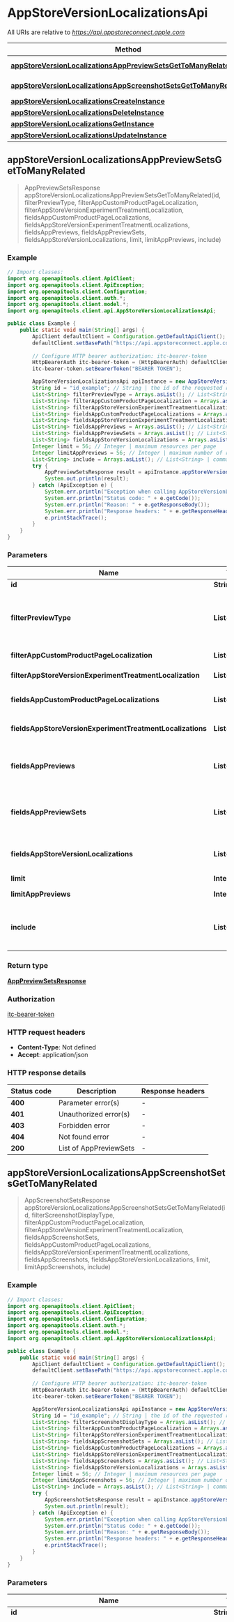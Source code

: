 # AppStoreVersionLocalizationsApi

All URIs are relative to *https://api.appstoreconnect.apple.com*

| Method | HTTP request | Description |
|------------- | ------------- | -------------|
| [**appStoreVersionLocalizationsAppPreviewSetsGetToManyRelated**](AppStoreVersionLocalizationsApi.md#appStoreVersionLocalizationsAppPreviewSetsGetToManyRelated) | **GET** /v1/appStoreVersionLocalizations/{id}/appPreviewSets |  |
| [**appStoreVersionLocalizationsAppScreenshotSetsGetToManyRelated**](AppStoreVersionLocalizationsApi.md#appStoreVersionLocalizationsAppScreenshotSetsGetToManyRelated) | **GET** /v1/appStoreVersionLocalizations/{id}/appScreenshotSets |  |
| [**appStoreVersionLocalizationsCreateInstance**](AppStoreVersionLocalizationsApi.md#appStoreVersionLocalizationsCreateInstance) | **POST** /v1/appStoreVersionLocalizations |  |
| [**appStoreVersionLocalizationsDeleteInstance**](AppStoreVersionLocalizationsApi.md#appStoreVersionLocalizationsDeleteInstance) | **DELETE** /v1/appStoreVersionLocalizations/{id} |  |
| [**appStoreVersionLocalizationsGetInstance**](AppStoreVersionLocalizationsApi.md#appStoreVersionLocalizationsGetInstance) | **GET** /v1/appStoreVersionLocalizations/{id} |  |
| [**appStoreVersionLocalizationsUpdateInstance**](AppStoreVersionLocalizationsApi.md#appStoreVersionLocalizationsUpdateInstance) | **PATCH** /v1/appStoreVersionLocalizations/{id} |  |



## appStoreVersionLocalizationsAppPreviewSetsGetToManyRelated

> AppPreviewSetsResponse appStoreVersionLocalizationsAppPreviewSetsGetToManyRelated(id, filterPreviewType, filterAppCustomProductPageLocalization, filterAppStoreVersionExperimentTreatmentLocalization, fieldsAppCustomProductPageLocalizations, fieldsAppStoreVersionExperimentTreatmentLocalizations, fieldsAppPreviews, fieldsAppPreviewSets, fieldsAppStoreVersionLocalizations, limit, limitAppPreviews, include)



### Example

```java
// Import classes:
import org.openapitools.client.ApiClient;
import org.openapitools.client.ApiException;
import org.openapitools.client.Configuration;
import org.openapitools.client.auth.*;
import org.openapitools.client.model.*;
import org.openapitools.client.api.AppStoreVersionLocalizationsApi;

public class Example {
    public static void main(String[] args) {
        ApiClient defaultClient = Configuration.getDefaultApiClient();
        defaultClient.setBasePath("https://api.appstoreconnect.apple.com");
        
        // Configure HTTP bearer authorization: itc-bearer-token
        HttpBearerAuth itc-bearer-token = (HttpBearerAuth) defaultClient.getAuthentication("itc-bearer-token");
        itc-bearer-token.setBearerToken("BEARER TOKEN");

        AppStoreVersionLocalizationsApi apiInstance = new AppStoreVersionLocalizationsApi(defaultClient);
        String id = "id_example"; // String | the id of the requested resource
        List<String> filterPreviewType = Arrays.asList(); // List<String> | filter by attribute 'previewType'
        List<String> filterAppCustomProductPageLocalization = Arrays.asList(); // List<String> | filter by id(s) of related 'appCustomProductPageLocalization'
        List<String> filterAppStoreVersionExperimentTreatmentLocalization = Arrays.asList(); // List<String> | filter by id(s) of related 'appStoreVersionExperimentTreatmentLocalization'
        List<String> fieldsAppCustomProductPageLocalizations = Arrays.asList(); // List<String> | the fields to include for returned resources of type appCustomProductPageLocalizations
        List<String> fieldsAppStoreVersionExperimentTreatmentLocalizations = Arrays.asList(); // List<String> | the fields to include for returned resources of type appStoreVersionExperimentTreatmentLocalizations
        List<String> fieldsAppPreviews = Arrays.asList(); // List<String> | the fields to include for returned resources of type appPreviews
        List<String> fieldsAppPreviewSets = Arrays.asList(); // List<String> | the fields to include for returned resources of type appPreviewSets
        List<String> fieldsAppStoreVersionLocalizations = Arrays.asList(); // List<String> | the fields to include for returned resources of type appStoreVersionLocalizations
        Integer limit = 56; // Integer | maximum resources per page
        Integer limitAppPreviews = 56; // Integer | maximum number of related appPreviews returned (when they are included)
        List<String> include = Arrays.asList(); // List<String> | comma-separated list of relationships to include
        try {
            AppPreviewSetsResponse result = apiInstance.appStoreVersionLocalizationsAppPreviewSetsGetToManyRelated(id, filterPreviewType, filterAppCustomProductPageLocalization, filterAppStoreVersionExperimentTreatmentLocalization, fieldsAppCustomProductPageLocalizations, fieldsAppStoreVersionExperimentTreatmentLocalizations, fieldsAppPreviews, fieldsAppPreviewSets, fieldsAppStoreVersionLocalizations, limit, limitAppPreviews, include);
            System.out.println(result);
        } catch (ApiException e) {
            System.err.println("Exception when calling AppStoreVersionLocalizationsApi#appStoreVersionLocalizationsAppPreviewSetsGetToManyRelated");
            System.err.println("Status code: " + e.getCode());
            System.err.println("Reason: " + e.getResponseBody());
            System.err.println("Response headers: " + e.getResponseHeaders());
            e.printStackTrace();
        }
    }
}
```

### Parameters


| Name | Type | Description  | Notes |
|------------- | ------------- | ------------- | -------------|
| **id** | **String**| the id of the requested resource | |
| **filterPreviewType** | **List&lt;String&gt;**| filter by attribute &#39;previewType&#39; | [optional] [enum: IPHONE_67, IPHONE_61, IPHONE_65, IPHONE_58, IPHONE_55, IPHONE_47, IPHONE_40, IPHONE_35, IPAD_PRO_3GEN_129, IPAD_PRO_3GEN_11, IPAD_PRO_129, IPAD_105, IPAD_97, DESKTOP, APPLE_TV, APPLE_VISION_PRO] |
| **filterAppCustomProductPageLocalization** | **List&lt;String&gt;**| filter by id(s) of related &#39;appCustomProductPageLocalization&#39; | [optional] |
| **filterAppStoreVersionExperimentTreatmentLocalization** | **List&lt;String&gt;**| filter by id(s) of related &#39;appStoreVersionExperimentTreatmentLocalization&#39; | [optional] |
| **fieldsAppCustomProductPageLocalizations** | **List&lt;String&gt;**| the fields to include for returned resources of type appCustomProductPageLocalizations | [optional] [enum: appCustomProductPageVersion, appPreviewSets, appScreenshotSets, locale, promotionalText] |
| **fieldsAppStoreVersionExperimentTreatmentLocalizations** | **List&lt;String&gt;**| the fields to include for returned resources of type appStoreVersionExperimentTreatmentLocalizations | [optional] [enum: appPreviewSets, appScreenshotSets, appStoreVersionExperimentTreatment, locale] |
| **fieldsAppPreviews** | **List&lt;String&gt;**| the fields to include for returned resources of type appPreviews | [optional] [enum: appPreviewSet, assetDeliveryState, fileName, fileSize, mimeType, previewFrameTimeCode, previewImage, sourceFileChecksum, uploadOperations, uploaded, videoUrl] |
| **fieldsAppPreviewSets** | **List&lt;String&gt;**| the fields to include for returned resources of type appPreviewSets | [optional] [enum: appCustomProductPageLocalization, appPreviews, appStoreVersionExperimentTreatmentLocalization, appStoreVersionLocalization, previewType] |
| **fieldsAppStoreVersionLocalizations** | **List&lt;String&gt;**| the fields to include for returned resources of type appStoreVersionLocalizations | [optional] [enum: appPreviewSets, appScreenshotSets, appStoreVersion, description, keywords, locale, marketingUrl, promotionalText, supportUrl, whatsNew] |
| **limit** | **Integer**| maximum resources per page | [optional] |
| **limitAppPreviews** | **Integer**| maximum number of related appPreviews returned (when they are included) | [optional] |
| **include** | **List&lt;String&gt;**| comma-separated list of relationships to include | [optional] [enum: appCustomProductPageLocalization, appPreviews, appStoreVersionExperimentTreatmentLocalization, appStoreVersionLocalization] |

### Return type

[**AppPreviewSetsResponse**](AppPreviewSetsResponse.md)

### Authorization

[itc-bearer-token](../README.md#itc-bearer-token)

### HTTP request headers

- **Content-Type**: Not defined
- **Accept**: application/json

### HTTP response details
| Status code | Description | Response headers |
|-------------|-------------|------------------|
| **400** | Parameter error(s) |  -  |
| **401** | Unauthorized error(s) |  -  |
| **403** | Forbidden error |  -  |
| **404** | Not found error |  -  |
| **200** | List of AppPreviewSets |  -  |


## appStoreVersionLocalizationsAppScreenshotSetsGetToManyRelated

> AppScreenshotSetsResponse appStoreVersionLocalizationsAppScreenshotSetsGetToManyRelated(id, filterScreenshotDisplayType, filterAppCustomProductPageLocalization, filterAppStoreVersionExperimentTreatmentLocalization, fieldsAppScreenshotSets, fieldsAppCustomProductPageLocalizations, fieldsAppStoreVersionExperimentTreatmentLocalizations, fieldsAppScreenshots, fieldsAppStoreVersionLocalizations, limit, limitAppScreenshots, include)



### Example

```java
// Import classes:
import org.openapitools.client.ApiClient;
import org.openapitools.client.ApiException;
import org.openapitools.client.Configuration;
import org.openapitools.client.auth.*;
import org.openapitools.client.model.*;
import org.openapitools.client.api.AppStoreVersionLocalizationsApi;

public class Example {
    public static void main(String[] args) {
        ApiClient defaultClient = Configuration.getDefaultApiClient();
        defaultClient.setBasePath("https://api.appstoreconnect.apple.com");
        
        // Configure HTTP bearer authorization: itc-bearer-token
        HttpBearerAuth itc-bearer-token = (HttpBearerAuth) defaultClient.getAuthentication("itc-bearer-token");
        itc-bearer-token.setBearerToken("BEARER TOKEN");

        AppStoreVersionLocalizationsApi apiInstance = new AppStoreVersionLocalizationsApi(defaultClient);
        String id = "id_example"; // String | the id of the requested resource
        List<String> filterScreenshotDisplayType = Arrays.asList(); // List<String> | filter by attribute 'screenshotDisplayType'
        List<String> filterAppCustomProductPageLocalization = Arrays.asList(); // List<String> | filter by id(s) of related 'appCustomProductPageLocalization'
        List<String> filterAppStoreVersionExperimentTreatmentLocalization = Arrays.asList(); // List<String> | filter by id(s) of related 'appStoreVersionExperimentTreatmentLocalization'
        List<String> fieldsAppScreenshotSets = Arrays.asList(); // List<String> | the fields to include for returned resources of type appScreenshotSets
        List<String> fieldsAppCustomProductPageLocalizations = Arrays.asList(); // List<String> | the fields to include for returned resources of type appCustomProductPageLocalizations
        List<String> fieldsAppStoreVersionExperimentTreatmentLocalizations = Arrays.asList(); // List<String> | the fields to include for returned resources of type appStoreVersionExperimentTreatmentLocalizations
        List<String> fieldsAppScreenshots = Arrays.asList(); // List<String> | the fields to include for returned resources of type appScreenshots
        List<String> fieldsAppStoreVersionLocalizations = Arrays.asList(); // List<String> | the fields to include for returned resources of type appStoreVersionLocalizations
        Integer limit = 56; // Integer | maximum resources per page
        Integer limitAppScreenshots = 56; // Integer | maximum number of related appScreenshots returned (when they are included)
        List<String> include = Arrays.asList(); // List<String> | comma-separated list of relationships to include
        try {
            AppScreenshotSetsResponse result = apiInstance.appStoreVersionLocalizationsAppScreenshotSetsGetToManyRelated(id, filterScreenshotDisplayType, filterAppCustomProductPageLocalization, filterAppStoreVersionExperimentTreatmentLocalization, fieldsAppScreenshotSets, fieldsAppCustomProductPageLocalizations, fieldsAppStoreVersionExperimentTreatmentLocalizations, fieldsAppScreenshots, fieldsAppStoreVersionLocalizations, limit, limitAppScreenshots, include);
            System.out.println(result);
        } catch (ApiException e) {
            System.err.println("Exception when calling AppStoreVersionLocalizationsApi#appStoreVersionLocalizationsAppScreenshotSetsGetToManyRelated");
            System.err.println("Status code: " + e.getCode());
            System.err.println("Reason: " + e.getResponseBody());
            System.err.println("Response headers: " + e.getResponseHeaders());
            e.printStackTrace();
        }
    }
}
```

### Parameters


| Name | Type | Description  | Notes |
|------------- | ------------- | ------------- | -------------|
| **id** | **String**| the id of the requested resource | |
| **filterScreenshotDisplayType** | **List&lt;String&gt;**| filter by attribute &#39;screenshotDisplayType&#39; | [optional] [enum: APP_IPHONE_67, APP_IPHONE_61, APP_IPHONE_65, APP_IPHONE_58, APP_IPHONE_55, APP_IPHONE_47, APP_IPHONE_40, APP_IPHONE_35, APP_IPAD_PRO_3GEN_129, APP_IPAD_PRO_3GEN_11, APP_IPAD_PRO_129, APP_IPAD_105, APP_IPAD_97, APP_DESKTOP, APP_WATCH_ULTRA, APP_WATCH_SERIES_7, APP_WATCH_SERIES_4, APP_WATCH_SERIES_3, APP_APPLE_TV, APP_APPLE_VISION_PRO, IMESSAGE_APP_IPHONE_67, IMESSAGE_APP_IPHONE_61, IMESSAGE_APP_IPHONE_65, IMESSAGE_APP_IPHONE_58, IMESSAGE_APP_IPHONE_55, IMESSAGE_APP_IPHONE_47, IMESSAGE_APP_IPHONE_40, IMESSAGE_APP_IPAD_PRO_3GEN_129, IMESSAGE_APP_IPAD_PRO_3GEN_11, IMESSAGE_APP_IPAD_PRO_129, IMESSAGE_APP_IPAD_105, IMESSAGE_APP_IPAD_97] |
| **filterAppCustomProductPageLocalization** | **List&lt;String&gt;**| filter by id(s) of related &#39;appCustomProductPageLocalization&#39; | [optional] |
| **filterAppStoreVersionExperimentTreatmentLocalization** | **List&lt;String&gt;**| filter by id(s) of related &#39;appStoreVersionExperimentTreatmentLocalization&#39; | [optional] |
| **fieldsAppScreenshotSets** | **List&lt;String&gt;**| the fields to include for returned resources of type appScreenshotSets | [optional] [enum: appCustomProductPageLocalization, appScreenshots, appStoreVersionExperimentTreatmentLocalization, appStoreVersionLocalization, screenshotDisplayType] |
| **fieldsAppCustomProductPageLocalizations** | **List&lt;String&gt;**| the fields to include for returned resources of type appCustomProductPageLocalizations | [optional] [enum: appCustomProductPageVersion, appPreviewSets, appScreenshotSets, locale, promotionalText] |
| **fieldsAppStoreVersionExperimentTreatmentLocalizations** | **List&lt;String&gt;**| the fields to include for returned resources of type appStoreVersionExperimentTreatmentLocalizations | [optional] [enum: appPreviewSets, appScreenshotSets, appStoreVersionExperimentTreatment, locale] |
| **fieldsAppScreenshots** | **List&lt;String&gt;**| the fields to include for returned resources of type appScreenshots | [optional] [enum: appScreenshotSet, assetDeliveryState, assetToken, assetType, fileName, fileSize, imageAsset, sourceFileChecksum, uploadOperations, uploaded] |
| **fieldsAppStoreVersionLocalizations** | **List&lt;String&gt;**| the fields to include for returned resources of type appStoreVersionLocalizations | [optional] [enum: appPreviewSets, appScreenshotSets, appStoreVersion, description, keywords, locale, marketingUrl, promotionalText, supportUrl, whatsNew] |
| **limit** | **Integer**| maximum resources per page | [optional] |
| **limitAppScreenshots** | **Integer**| maximum number of related appScreenshots returned (when they are included) | [optional] |
| **include** | **List&lt;String&gt;**| comma-separated list of relationships to include | [optional] [enum: appCustomProductPageLocalization, appScreenshots, appStoreVersionExperimentTreatmentLocalization, appStoreVersionLocalization] |

### Return type

[**AppScreenshotSetsResponse**](AppScreenshotSetsResponse.md)

### Authorization

[itc-bearer-token](../README.md#itc-bearer-token)

### HTTP request headers

- **Content-Type**: Not defined
- **Accept**: application/json

### HTTP response details
| Status code | Description | Response headers |
|-------------|-------------|------------------|
| **400** | Parameter error(s) |  -  |
| **401** | Unauthorized error(s) |  -  |
| **403** | Forbidden error |  -  |
| **404** | Not found error |  -  |
| **200** | List of AppScreenshotSets |  -  |


## appStoreVersionLocalizationsCreateInstance

> AppStoreVersionLocalizationResponse appStoreVersionLocalizationsCreateInstance(appStoreVersionLocalizationCreateRequest)



### Example

```java
// Import classes:
import org.openapitools.client.ApiClient;
import org.openapitools.client.ApiException;
import org.openapitools.client.Configuration;
import org.openapitools.client.auth.*;
import org.openapitools.client.model.*;
import org.openapitools.client.api.AppStoreVersionLocalizationsApi;

public class Example {
    public static void main(String[] args) {
        ApiClient defaultClient = Configuration.getDefaultApiClient();
        defaultClient.setBasePath("https://api.appstoreconnect.apple.com");
        
        // Configure HTTP bearer authorization: itc-bearer-token
        HttpBearerAuth itc-bearer-token = (HttpBearerAuth) defaultClient.getAuthentication("itc-bearer-token");
        itc-bearer-token.setBearerToken("BEARER TOKEN");

        AppStoreVersionLocalizationsApi apiInstance = new AppStoreVersionLocalizationsApi(defaultClient);
        AppStoreVersionLocalizationCreateRequest appStoreVersionLocalizationCreateRequest = new AppStoreVersionLocalizationCreateRequest(); // AppStoreVersionLocalizationCreateRequest | AppStoreVersionLocalization representation
        try {
            AppStoreVersionLocalizationResponse result = apiInstance.appStoreVersionLocalizationsCreateInstance(appStoreVersionLocalizationCreateRequest);
            System.out.println(result);
        } catch (ApiException e) {
            System.err.println("Exception when calling AppStoreVersionLocalizationsApi#appStoreVersionLocalizationsCreateInstance");
            System.err.println("Status code: " + e.getCode());
            System.err.println("Reason: " + e.getResponseBody());
            System.err.println("Response headers: " + e.getResponseHeaders());
            e.printStackTrace();
        }
    }
}
```

### Parameters


| Name | Type | Description  | Notes |
|------------- | ------------- | ------------- | -------------|
| **appStoreVersionLocalizationCreateRequest** | [**AppStoreVersionLocalizationCreateRequest**](AppStoreVersionLocalizationCreateRequest.md)| AppStoreVersionLocalization representation | |

### Return type

[**AppStoreVersionLocalizationResponse**](AppStoreVersionLocalizationResponse.md)

### Authorization

[itc-bearer-token](../README.md#itc-bearer-token)

### HTTP request headers

- **Content-Type**: application/json
- **Accept**: application/json

### HTTP response details
| Status code | Description | Response headers |
|-------------|-------------|------------------|
| **400** | Parameter error(s) |  -  |
| **401** | Unauthorized error(s) |  -  |
| **403** | Forbidden error |  -  |
| **422** | Unprocessable request entity error(s) |  -  |
| **201** | Single AppStoreVersionLocalization |  -  |
| **409** | Request entity error(s) |  -  |


## appStoreVersionLocalizationsDeleteInstance

> appStoreVersionLocalizationsDeleteInstance(id)



### Example

```java
// Import classes:
import org.openapitools.client.ApiClient;
import org.openapitools.client.ApiException;
import org.openapitools.client.Configuration;
import org.openapitools.client.auth.*;
import org.openapitools.client.model.*;
import org.openapitools.client.api.AppStoreVersionLocalizationsApi;

public class Example {
    public static void main(String[] args) {
        ApiClient defaultClient = Configuration.getDefaultApiClient();
        defaultClient.setBasePath("https://api.appstoreconnect.apple.com");
        
        // Configure HTTP bearer authorization: itc-bearer-token
        HttpBearerAuth itc-bearer-token = (HttpBearerAuth) defaultClient.getAuthentication("itc-bearer-token");
        itc-bearer-token.setBearerToken("BEARER TOKEN");

        AppStoreVersionLocalizationsApi apiInstance = new AppStoreVersionLocalizationsApi(defaultClient);
        String id = "id_example"; // String | the id of the requested resource
        try {
            apiInstance.appStoreVersionLocalizationsDeleteInstance(id);
        } catch (ApiException e) {
            System.err.println("Exception when calling AppStoreVersionLocalizationsApi#appStoreVersionLocalizationsDeleteInstance");
            System.err.println("Status code: " + e.getCode());
            System.err.println("Reason: " + e.getResponseBody());
            System.err.println("Response headers: " + e.getResponseHeaders());
            e.printStackTrace();
        }
    }
}
```

### Parameters


| Name | Type | Description  | Notes |
|------------- | ------------- | ------------- | -------------|
| **id** | **String**| the id of the requested resource | |

### Return type

null (empty response body)

### Authorization

[itc-bearer-token](../README.md#itc-bearer-token)

### HTTP request headers

- **Content-Type**: Not defined
- **Accept**: application/json

### HTTP response details
| Status code | Description | Response headers |
|-------------|-------------|------------------|
| **400** | Parameter error(s) |  -  |
| **401** | Unauthorized error(s) |  -  |
| **403** | Forbidden error |  -  |
| **404** | Not found error |  -  |
| **409** | Request entity error(s) |  -  |
| **204** | Success (no content) |  -  |


## appStoreVersionLocalizationsGetInstance

> AppStoreVersionLocalizationResponse appStoreVersionLocalizationsGetInstance(id, fieldsAppStoreVersionLocalizations, include, fieldsAppScreenshotSets, fieldsAppPreviewSets, limitAppPreviewSets, limitAppScreenshotSets)



### Example

```java
// Import classes:
import org.openapitools.client.ApiClient;
import org.openapitools.client.ApiException;
import org.openapitools.client.Configuration;
import org.openapitools.client.auth.*;
import org.openapitools.client.model.*;
import org.openapitools.client.api.AppStoreVersionLocalizationsApi;

public class Example {
    public static void main(String[] args) {
        ApiClient defaultClient = Configuration.getDefaultApiClient();
        defaultClient.setBasePath("https://api.appstoreconnect.apple.com");
        
        // Configure HTTP bearer authorization: itc-bearer-token
        HttpBearerAuth itc-bearer-token = (HttpBearerAuth) defaultClient.getAuthentication("itc-bearer-token");
        itc-bearer-token.setBearerToken("BEARER TOKEN");

        AppStoreVersionLocalizationsApi apiInstance = new AppStoreVersionLocalizationsApi(defaultClient);
        String id = "id_example"; // String | the id of the requested resource
        List<String> fieldsAppStoreVersionLocalizations = Arrays.asList(); // List<String> | the fields to include for returned resources of type appStoreVersionLocalizations
        List<String> include = Arrays.asList(); // List<String> | comma-separated list of relationships to include
        List<String> fieldsAppScreenshotSets = Arrays.asList(); // List<String> | the fields to include for returned resources of type appScreenshotSets
        List<String> fieldsAppPreviewSets = Arrays.asList(); // List<String> | the fields to include for returned resources of type appPreviewSets
        Integer limitAppPreviewSets = 56; // Integer | maximum number of related appPreviewSets returned (when they are included)
        Integer limitAppScreenshotSets = 56; // Integer | maximum number of related appScreenshotSets returned (when they are included)
        try {
            AppStoreVersionLocalizationResponse result = apiInstance.appStoreVersionLocalizationsGetInstance(id, fieldsAppStoreVersionLocalizations, include, fieldsAppScreenshotSets, fieldsAppPreviewSets, limitAppPreviewSets, limitAppScreenshotSets);
            System.out.println(result);
        } catch (ApiException e) {
            System.err.println("Exception when calling AppStoreVersionLocalizationsApi#appStoreVersionLocalizationsGetInstance");
            System.err.println("Status code: " + e.getCode());
            System.err.println("Reason: " + e.getResponseBody());
            System.err.println("Response headers: " + e.getResponseHeaders());
            e.printStackTrace();
        }
    }
}
```

### Parameters


| Name | Type | Description  | Notes |
|------------- | ------------- | ------------- | -------------|
| **id** | **String**| the id of the requested resource | |
| **fieldsAppStoreVersionLocalizations** | **List&lt;String&gt;**| the fields to include for returned resources of type appStoreVersionLocalizations | [optional] [enum: appPreviewSets, appScreenshotSets, appStoreVersion, description, keywords, locale, marketingUrl, promotionalText, supportUrl, whatsNew] |
| **include** | **List&lt;String&gt;**| comma-separated list of relationships to include | [optional] [enum: appPreviewSets, appScreenshotSets, appStoreVersion] |
| **fieldsAppScreenshotSets** | **List&lt;String&gt;**| the fields to include for returned resources of type appScreenshotSets | [optional] [enum: appCustomProductPageLocalization, appScreenshots, appStoreVersionExperimentTreatmentLocalization, appStoreVersionLocalization, screenshotDisplayType] |
| **fieldsAppPreviewSets** | **List&lt;String&gt;**| the fields to include for returned resources of type appPreviewSets | [optional] [enum: appCustomProductPageLocalization, appPreviews, appStoreVersionExperimentTreatmentLocalization, appStoreVersionLocalization, previewType] |
| **limitAppPreviewSets** | **Integer**| maximum number of related appPreviewSets returned (when they are included) | [optional] |
| **limitAppScreenshotSets** | **Integer**| maximum number of related appScreenshotSets returned (when they are included) | [optional] |

### Return type

[**AppStoreVersionLocalizationResponse**](AppStoreVersionLocalizationResponse.md)

### Authorization

[itc-bearer-token](../README.md#itc-bearer-token)

### HTTP request headers

- **Content-Type**: Not defined
- **Accept**: application/json

### HTTP response details
| Status code | Description | Response headers |
|-------------|-------------|------------------|
| **400** | Parameter error(s) |  -  |
| **401** | Unauthorized error(s) |  -  |
| **403** | Forbidden error |  -  |
| **404** | Not found error |  -  |
| **200** | Single AppStoreVersionLocalization |  -  |


## appStoreVersionLocalizationsUpdateInstance

> AppStoreVersionLocalizationResponse appStoreVersionLocalizationsUpdateInstance(id, appStoreVersionLocalizationUpdateRequest)



### Example

```java
// Import classes:
import org.openapitools.client.ApiClient;
import org.openapitools.client.ApiException;
import org.openapitools.client.Configuration;
import org.openapitools.client.auth.*;
import org.openapitools.client.model.*;
import org.openapitools.client.api.AppStoreVersionLocalizationsApi;

public class Example {
    public static void main(String[] args) {
        ApiClient defaultClient = Configuration.getDefaultApiClient();
        defaultClient.setBasePath("https://api.appstoreconnect.apple.com");
        
        // Configure HTTP bearer authorization: itc-bearer-token
        HttpBearerAuth itc-bearer-token = (HttpBearerAuth) defaultClient.getAuthentication("itc-bearer-token");
        itc-bearer-token.setBearerToken("BEARER TOKEN");

        AppStoreVersionLocalizationsApi apiInstance = new AppStoreVersionLocalizationsApi(defaultClient);
        String id = "id_example"; // String | the id of the requested resource
        AppStoreVersionLocalizationUpdateRequest appStoreVersionLocalizationUpdateRequest = new AppStoreVersionLocalizationUpdateRequest(); // AppStoreVersionLocalizationUpdateRequest | AppStoreVersionLocalization representation
        try {
            AppStoreVersionLocalizationResponse result = apiInstance.appStoreVersionLocalizationsUpdateInstance(id, appStoreVersionLocalizationUpdateRequest);
            System.out.println(result);
        } catch (ApiException e) {
            System.err.println("Exception when calling AppStoreVersionLocalizationsApi#appStoreVersionLocalizationsUpdateInstance");
            System.err.println("Status code: " + e.getCode());
            System.err.println("Reason: " + e.getResponseBody());
            System.err.println("Response headers: " + e.getResponseHeaders());
            e.printStackTrace();
        }
    }
}
```

### Parameters


| Name | Type | Description  | Notes |
|------------- | ------------- | ------------- | -------------|
| **id** | **String**| the id of the requested resource | |
| **appStoreVersionLocalizationUpdateRequest** | [**AppStoreVersionLocalizationUpdateRequest**](AppStoreVersionLocalizationUpdateRequest.md)| AppStoreVersionLocalization representation | |

### Return type

[**AppStoreVersionLocalizationResponse**](AppStoreVersionLocalizationResponse.md)

### Authorization

[itc-bearer-token](../README.md#itc-bearer-token)

### HTTP request headers

- **Content-Type**: application/json
- **Accept**: application/json

### HTTP response details
| Status code | Description | Response headers |
|-------------|-------------|------------------|
| **400** | Parameter error(s) |  -  |
| **401** | Unauthorized error(s) |  -  |
| **403** | Forbidden error |  -  |
| **404** | Not found error |  -  |
| **422** | Unprocessable request entity error(s) |  -  |
| **200** | Single AppStoreVersionLocalization |  -  |
| **409** | Request entity error(s) |  -  |


